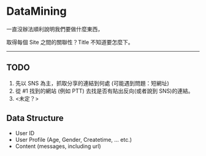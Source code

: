 DataMining
==========

一直沒辦法順利說明我們要做什麼東西，

取得每個 Site 之間的關聯性？Title 不知道要怎麼下。


----

## TODO

1. 先以 SNS 為主，抓取分享的連結到何處 (可能遇到問題：短網址)
2. 從 #1 找到的網站 (例如 PTT) 去找是否有貼出反向(或者說到 SNS)的連結。
3. <未定？>
 

## Data Structure
- User ID
- User Profile (Age, Gender, Createtime, ... etc.)
- Content (messages, including url)
 
